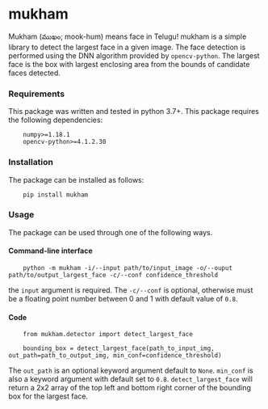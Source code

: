 # mukham

Mukham (ముఖం; mook-hum) means face in Telugu! mukham is a simple library to detect the largest face in a given image.
The face detection is performed using the DNN algorithm provided by `opencv-python`. The largest face is the box with largest enclosing area from the bounds of candidate faces detected. 

### Requirements
This package was written and tested in python 3.7+. This package requires the following dependencies:
```
    numpy>=1.18.1
    opencv-python>=4.1.2.30
```

### Installation
The package can be installed as follows:
```
    pip install mukham
```

### Usage
The package can be used through one of the following ways. 

#### Command-line interface
```
    python -m mukham -i/--input path/to/input_image -o/--ouput path/to/output_largest_face -c/--conf confidence_threshold
```

the `input` argument is required. The `-c/--conf`  is optional, otherwise must be a floating point number between 0 and 1 with default value of `0.8`.

#### Code
```
    from mukham.detector import detect_largest_face

    bounding_box = detect_largest_face(path_to_input_img, out_path=path_to_output_img, min_conf=confidence_threshold)
```

The `out_path` is an optional keyword argument default to `None`. `min_conf` is also a keyword argument with default set to `0.8`. `detect_largest_face` will return a 2x2 array of the top left and bottom right corner of the bounding box for the largest face.